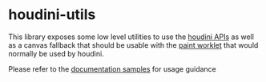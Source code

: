 # houdini-utils

This library exposes some low level utilities to use the [houdini APIs](https://developer.mozilla.org/en-US/docs/Web/API/Houdini_APIs)
as well as a canvas fallback that should be usable with the [paint worklet](https://developer.mozilla.org/en-US/docs/Web/API/CSS_Painting_API#the_paint_worklet) that would normally be used by houdini.

Please refer to the [documentation samples](https://microsoft.github.io/fluentui-contrib/houdini-utils/) for usage guidance
